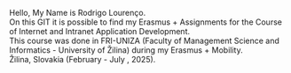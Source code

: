 Hello, My Name is Rodrigo Lourenço. <br>
On this GIT it is possible to find my Erasmus + Assignments for the Course of Internet and Intranet Application Development. <br>
This course was done in FRI-UNIZA (Faculty of Management Science and Informatics - University of Žilina) during my Erasmus + Mobility. <br>
Žilina, Slovakia (February - July , 2025).

